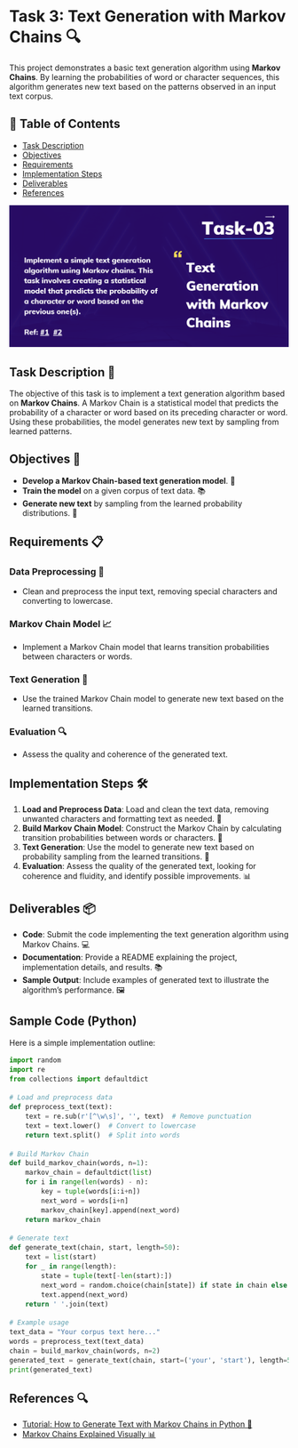 # Task 3: Text Generation with Markov Chains 🔍

This project demonstrates a basic text generation algorithm using **Markov Chains**. By learning the probabilities of word or character sequences, this algorithm generates new text based on the patterns observed in an input text corpus.

## 📑 Table of Contents
- [Task Description](#task-description-)
- [Objectives](#objectives-)
- [Requirements](#requirements-)
- [Implementation Steps](#implementation-steps-)
- [Deliverables](#deliverables-)
- [References](#references-)

<img src="task3.png" >

## Task Description 📝
The objective of this task is to implement a text generation algorithm based on **Markov Chains**. A Markov Chain is a statistical model that predicts the probability of a character or word based on its preceding character or word. Using these probabilities, the model generates new text by sampling from learned patterns.

## Objectives 🎯

- **Develop a Markov Chain-based text generation model**. 🤖
- **Train the model** on a given corpus of text data. 📚
- **Generate new text** by sampling from the learned probability distributions. 🔮

## Requirements 📋

### Data Preprocessing 🧹
- Clean and preprocess the input text, removing special characters and converting to lowercase.

### Markov Chain Model 📈
- Implement a Markov Chain model that learns transition probabilities between characters or words.

### Text Generation 💬
- Use the trained Markov Chain model to generate new text based on the learned transitions.

### Evaluation 🔍
- Assess the quality and coherence of the generated text.

## Implementation Steps 🛠️

1. **Load and Preprocess Data**: Load and clean the text data, removing unwanted characters and formatting text as needed. 📂
2. **Build Markov Chain Model**: Construct the Markov Chain by calculating transition probabilities between words or characters. 🔗
3. **Text Generation**: Use the model to generate new text based on probability sampling from the learned transitions. 🎨
4. **Evaluation**: Assess the quality of the generated text, looking for coherence and fluidity, and identify possible improvements. 📊

## Deliverables 📦

- **Code**: Submit the code implementing the text generation algorithm using Markov Chains. 💻
- **Documentation**: Provide a README explaining the project, implementation details, and results. 📚
- **Sample Output**: Include examples of generated text to illustrate the algorithm’s performance. 🖼️

## Sample Code (Python)

Here is a simple implementation outline:

```python
import random
import re
from collections import defaultdict

# Load and preprocess data
def preprocess_text(text):
    text = re.sub(r'[^\w\s]', '', text)  # Remove punctuation
    text = text.lower()  # Convert to lowercase
    return text.split()  # Split into words

# Build Markov Chain
def build_markov_chain(words, n=1):
    markov_chain = defaultdict(list)
    for i in range(len(words) - n):
        key = tuple(words[i:i+n])
        next_word = words[i+n]
        markov_chain[key].append(next_word)
    return markov_chain

# Generate text
def generate_text(chain, start, length=50):
    text = list(start)
    for _ in range(length):
        state = tuple(text[-len(start):])
        next_word = random.choice(chain[state]) if state in chain else random.choice(list(chain.keys()))[0]
        text.append(next_word)
    return ' '.join(text)

# Example usage
text_data = "Your corpus text here..."
words = preprocess_text(text_data)
chain = build_markov_chain(words, n=2)
generated_text = generate_text(chain, start=('your', 'start'), length=50)
print(generated_text)
```

## References 🔍

- [Tutorial: How to Generate Text with Markov Chains in Python 🐍](https://towardsdatascience.com/tutorial-markov-chains-and-text-generation-in-python-7e6c072a6feb)
- [Markov Chains Explained Visually 📊](https://setosa.io/ev/markov-chains/)
